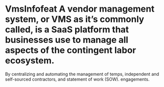 # VmsInfofeat A vendor management system, or VMS as it’s commonly called, is a SaaS platform that businesses use to manage all aspects of the contingent labor ecosystem. 
By centralizing and automating the management of temps, independent and self-sourced contractors, and statement of work (SOW). engagements.

